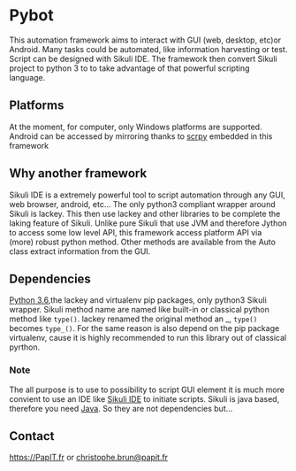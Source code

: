 # Pybot
This automation framework aims to interact with GUI (web, desktop, etc)or Android. Many tasks
could be automated, like information harvesting or test. Script can be designed with Sikuli IDE.
The framework then convert Sikuli project to python 3 to to take advantage of that powerful scripting language.

## Platforms
  At the moment, for computer, only Windows platforms are supported. Android can be accessed by mirroring thanks to [scrpy](https://github.com/Genymobile/scrcpy) embedded in this framework
  
## Why another framework
  Sikuli IDE is a extremely powerful tool to script automation through any GUI, web browser, android, etc... The only python3 compliant wrapper around Sikuli is lackey.
  This then use lackey and other libraries to be complete the laking feature of Sikuli.
  Unlike pure Sikuli that use JVM and therefore Jython to access some low level API, this framework access platform API via (more) robust python method.
  Other methods are available from the Auto class extract information from the GUI.

## Dependencies
  [Python 3.6](https://www.python.org/downloads/),the lackey and virtualenv pip packages, only python3 Sikuli wrapper.
  Sikuli method name are named like built-in or classical python method like `type()`. lackey renamed the original method an _,
  `type()` becomes `type_()`. For the same reason is also depend on the pip package virtualenv, cause it is highly recommended to run this library out of classical pyrthon.

### Note
  The all purpose is to use to possibility to script GUI element it is much more convient to use an IDE like [Sikuli IDE](http://www.sikuli.org/downloadrc3.html) to initiate scripts.
  Sikuli is java based, therefore you need [Java](https://www.java.com/fr/download/). So they are not dependencies but...

## Contact
  https://PapIT.fr or christophe.brun@papit.fr